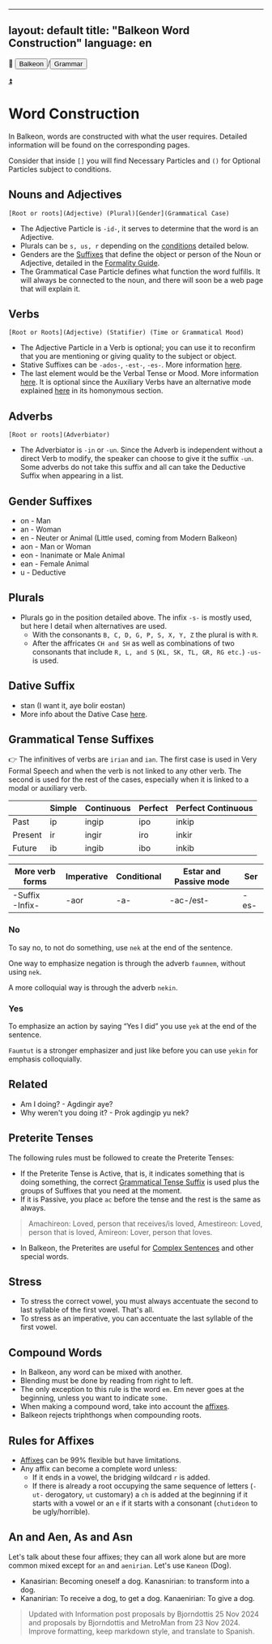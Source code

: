 
---
layout: default
title: "Balkeon Word Construction"
language: en
---

📂 <button class="button-16" role="button" onclick="location.href='../../index'">Balkeon</button>/<button class="button-16" role="button" onclick="location.href='../index'">Grammar</button>

<a name="top"></a>
<a class="top-link hide" href="#top">⏫️</a>

# Word Construction

In Balkeon, words are constructed with what the user requires. Detailed information will be found on the corresponding pages.

Consider that inside `[]` you will find Necessary Particles and `()` for Optional Particles subject to conditions.

## Nouns and Adjectives

`[Root or roots](Adjective) (Plural)[Gender](Grammatical Case)`

- The Adjective Particle is `-id-`, it serves to determine that the word is an Adjective.
- Plurals can be `s, us, r` depending on the [conditions](#plurals) detailed below.
- Genders are the [Suffixes](#gender-suffixes) that define the object or person of the Noun or Adjective, detailed in the [Formality Guide](../formalityguide).
- The Grammatical Case Particle defines what function the word fulfills. It will always be connected to the noun, and there will soon be a web page that will explain it.

## Verbs

`[Root or Roots](Adjective) (Statifier) (Time or Grammatical Mood)`

- The Adjective Particle in a Verb is optional; you can use it to reconfirm that you are mentioning or giving quality to the subject or object.
- Stative Suffixes can be `-ados-`, `-est-`, `-es-`. More information [here](#grammatical-tense-suffixes).
- The last element would be the Verbal Tense or Mood. More information [here](#grammatical-tense-suffixes). It is optional since the Auxiliary Verbs have an alternative mode explained [here](../sentences/#auxiliary-verbs) in its homonymous section.

## Adverbs

`[Root or roots](Adverbiator)`

- The Adverbiator is `-in` or `-un`. Since the Adverb is independent without a direct Verb to modify, the speaker can choose to give it the suffix `-un`. Some adverbs do not take this suffix and all can take the Deductive Suffix when appearing in a list.

## Gender Suffixes

- on - Man
- an - Woman
- en - Neuter or Animal (Little used, coming from Modern Balkeon)
- aon - Man or Woman
- eon - Inanimate or Male Animal
- ean - Female Animal
- u - Deductive

## Plurals

- Plurals go in the position detailed above. The infix `-s-` is mostly used, but here I detail when alternatives are used.
  - With the consonants `B, C, D, G, P, S, X, Y, Z` the plural is with `R`.
  - After the affricates `CH and SH` as well as combinations of two consonants that include `R, L, and S` (`KL, SK, TL, GR, RG etc.`) `-us-` is used.

## Dative Suffix

- stan (I want it, aye bolir eostan)
- More info about the Dative Case [here](../cases).

## Grammatical Tense Suffixes

👉 The infinitives of verbs are `irian` and `ian`. The first case is used in Very Formal Speech and when the verb is not linked to any other verb. The second is used for the rest of the cases, especially when it is linked to a modal or auxiliary verb.

<div class="table-wrapper" markdown="block">

| | Simple | Continuous | Perfect | Perfect Continuous |
| -------- | ------ | -------- | ------- | ----------------- |
| Past | ip | ingip | ipo | inkip |
| Present | ir | ingir | iro | inkir |
| Future | ib | ingib | ibo | inkib |

| More verb forms | Imperative | Conditional | Estar and Passive mode | Ser |
| --------------------- | --------- | ----------- | ------------------- | ----- |
| -Suffix<br /> -Infix- | -aor | -a- | -ac-/est- | -es- |

</div>

### No

To say no, to not do something, use `nek` at the end of the sentence.

One way to emphasize negation is through the adverb `faumnem`, without using `nek`.

A more colloquial way is through the adverb `nekin`.

### Yes

To emphasize an action by saying “Yes I did” you use `yek` at the end of the sentence.

`Faumtut` is a stronger emphasizer and just like before you can use `yekin` for emphasis colloquially.

## Related

- Am I doing? - Agdingir aye?
- Why weren't you doing it? - Prok agdingip yu nek?

## Preterite Tenses

The following rules must be followed to create the Preterite Tenses:

- If the Preterite Tense is Active, that is, it indicates something that is doing something, the correct [Grammatical Tense Suffix](#grammatical-tense-suffixes) is used plus the groups of Suffixes that you need at the moment.
- If it is Passive, you place `ac` before the tense and the rest is the same as always.

> Amachireon: Loved, person that receives/is loved, Amestireon: Loved, person that is loved, Amireon: Lover, person that loves. 

- In Balkeon, the Preterites are useful for [Complex Sentences](../complexsentences) and other special words.

## Stress

- To stress the correct vowel, you must always accentuate the second to last syllable of the first vowel. That's all.
- To stress as an imperative, you can accentuate the last syllable of the first vowel.

## Compound Words

- In Balkeon, any word can be mixed with another.
- Blending must be done by reading from right to left.
- The only exception to this rule is the word `em`. Em never goes at the beginning, unless you want to indicate `some`.
- When making a compound word, take into account the [affixes](.././affixes).
- Balkeon rejects triphthongs when compounding roots.

## Rules for Affixes

- [Affixes](.././affixes) can be 99% flexible but have limitations.
- Any affix can become a complete word unless:
  - If it ends in a vowel, the bridging wildcard `r` is added.
  - If there is already a root occupying the same sequence of letters (`-ut-` derogatory, `ut` customary) a `ch` is added at the beginning if it starts with a vowel or an `e` if it starts with a consonant (`chutideon` to be ugly/horrible).

## An and Aen, As and Asn

Let's talk about these four affixes; they can all work alone but are more common mixed except for `an` and `aenirian`. Let's use `Kaneon` (Dog).

- Kanasirian: Becoming oneself a dog. Kanasnirian: to transform into a dog.
- Kananirian: To receive a dog, to get a dog. Kanaenirian: To give a dog.

> Updated with Information post proposals by Bjorndottis 25 Nov 2024 and proposals by Bjorndottis and MetroMan from 23 Nov 2024. Improve formatting, keep markdown style, and translate to Spanish.
